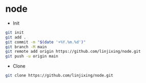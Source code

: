 # node

- Init

```bash
git init
git add .
git commit -m "$(date '+%Y.%m.%d')"
git branch -M main
git remote add origin https://github.com/linjixing/node.git
git push -u origin main
```

- Clone

```bash
git clone https://github.com/linjixing/node.git
```
